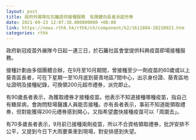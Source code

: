 ```yaml
---
layout: post
title: 政府外展隊在石籬提供接種服務　有團體向長者派超市券
date: 2021-09-23 12:07:38.000000000 +08:00
link: https://news.rthk.hk/rthk/ch/component/k2/1611884-20210923.htm
categories: rthk
---
```


政府新冠疫苗外展隊今日起一連三日，於石籬社區會堂提供科興疫苗即場接種服務。

接種計劃由多個團體合辦，在9月至10月期間，曾接種至少一劑疫苗的60歲或以上葵青區長者，可在下星期一至10月底到葵青地區7間中心，出示身份證、葵青區地址證明及接種紀錄，可換領200元超市禮券，派完即止。

有90歲長者表示，為獲取禮券才接種疫苗。他表示不知道接種哪種疫苗，指自己有糖尿病，會詢問駐場醫護人員能否接種。亦有長者表示，事前不知道能領取禮券，但對能獲得200元禮券感到開心，又指希望盡快接種疫苗可以「周圍去」。

有70多歲長者表示，9月前已接種兩劑疫苗，所以不合資格領取禮券，批評安排不公平，又提到今日下大雨要乘車到現場，對安排感到失望。
